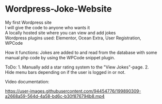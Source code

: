 # Wordpress-Joke-Website <br />
My first Wordpress site <br />
I will give the code to anyone who wants it<br />
A locally hosted site where you can view and add jokes<br />
Wordpress plugins used: Elementor, Ocean Extra, User Registration, WPCode<br />

How it functions: Jokes are added to and read from the database with some manual php code by using the WPCode snippet plugin.<br />

ToDo: 1. Manually add a star rating system to the "View Jokes"-page. 2. Hide menu bars depending on if the user is logged in or not.<br />

Video documentation:<br />

https://user-images.githubusercontent.com/94454776/199890309-a2668a59-564d-4a58-bd6c-b30f876794b8.mp4

